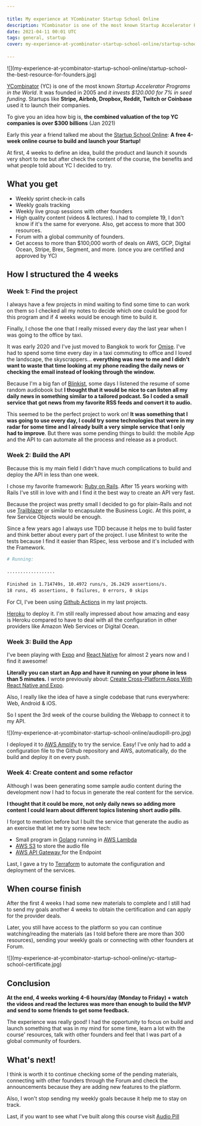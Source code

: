 ```yaml
---

title: My experience at YCombinator Startup School Online
description: YCombinator is one of the most known Startup Accelerator Programs in the Worldand Startups like Stripe, Airbnb, Dropbox, Reddit, Twitch or Coinbase used it to launch their companies.
date: 2021-04-11 00:01 UTC
tags: general, startup
cover: my-experience-at-ycombinator-startup-school-online/startup-school-the-best-resource-for-founders-1c9b3762.jpg

---
```


<div class="content-image" markdown="1">
  ![](my-experience-at-ycombinator-startup-school-online/startup-school-the-best-resource-for-founders.jpg)
</div>

[YCombinator](https://www.ycombinator.com/) (YC) is one of the most known *Startup Accelerator Programs in the World*. It was founded in 2005 and *it invests $120.000 for 7% in seed funding*. Startups like **Stripe, Airbnb, Dropbox, Reddit, Twitch or Coinbase** used it to launch their companies.

To give you an idea how big is, **the combined valuation of the top YC companies is over $300 billions** (Jan 2021)

Early this year a friend talked me about the [Startup School Online](http://startupschool.com/): **A free 4-week online course to build and launch your Startup!**

At first, 4 weeks to define an idea, build the product and launch it sounds very short to me but after check the content of the course, the benefits and what people told about YC I decided to try.

## What you get

* Weekly sprint check-in calls
* Weekly goals tracking
* Weekly live group sessions with other founders
* High quality content (videos & lectures). I had to complete 19, I don't know if it's the same for everyone. Also, get access to more that 300 resources.
* Forum with a global community of founders.
* Get access to more than $100,000 worth of deals on AWS, GCP, Digital Ocean, Stripe, Brex, Segment, and more. (once you are certified and approved by YC)

## How I structured the 4 weeks

### Week 1: Find the project

I always have a few projects in mind waiting to find some time to can work on them so I checked all my notes to decide which one could be good for this program and if 4 weeks would be enough time to build it.

Finally, I chose the one that I really missed every day the last year when I was going to the office by taxi.

It was early 2020 and I've just moved to Bangkok to work for [Omise](https://www.omise.co/). I've had to spend some time every day in a taxi commuting to office and I loved the landscape, the skyscrappers... **everything was new to me and I didn't want to waste that time looking at my phone reading the daily news or checking the email instead of looking through the window.**

Because I'm a big fan of [Blinkist](https://www.blinkist.com/), some days I listened the resume of some random audiobook but **I thought that it would be nice to can listen all my daily news in something similar to a tailored podcast. So I coded a small service that got news from my favorite RSS feeds and convert it to audio.**

This seemed to be the perfect project to work on! **It was something that I was going to use every day, I could try some technologies that were in my radar for some time and I already built a very simple service that I only had to improve**. But there was some pending things to build: the mobile App and the API to can automate all the process and release as a product.

### Week 2: Build the API

Because this is my main field I didn't have much complications to build and deploy the API in less than one week.

I chose my favorite framework: [Ruby on Rails](https://rubyonrails.org/). After 15 years working with Rails I've still in love with and I find it the best way to create an API very fast.

Because the project was pretty small I decided to go for plain-Rails and not use [Trailblazer](https://trailblazer.to/) or similar to encapsulate the Business Logic. At this point, a few Service Objects would be enough.

Since a few years ago I always use TDD because it helps me to build faster and think better about every part of the project. I use Minitest to write the tests because I find it easier than RSpec, less verbose and it's included with the Framework.

~~~bash
# Running:

..................

Finished in 1.714749s, 10.4972 runs/s, 26.2429 assertions/s.
18 runs, 45 assertions, 0 failures, 0 errors, 0 skips
~~~

For CI, I've been using [Github Actions](https://github.com/features/actions) in my last projects.

[Heroku](https://www.heroku.com/) to deploy it. I'm still really impressed about how amazing and easy is Heroku compared to have to deal with all the configuration in other providers like Amazon Web Services or Digital Ocean.

### Week 3: Build the App

I've been playing with [Expo](https://expo.io/) and [React Native](https://reactnative.dev/) for almost 2 years now and I find it awesome!

**Literally you can start an App and have it running on your phone in less than 5 minutes.** I wrote previously about: [Create Cross-Platform Apps With React Native and Expo](/create-cross-platform-apps-with-react-native-and-expo.html).

Also, I really like the idea of have a single codebase that runs everywhere: Web, Android & iOS.

So I spent the 3rd week of the course building the Webapp to connect it to my API.

<div class="content-image" markdown="1">
  ![](my-experience-at-ycombinator-startup-school-online/audiopill-pro.jpg)
</div>

I deployed it to [AWS Amplify](https://aws.amazon.com/amplify/) to try the service. Easy! I've only had to add a configuration file to the Github repository and AWS, automatically, do the build and deploy it on every push.

### Week 4: Create content and some refactor

Although I was been generating some sample audio content during the development now I had to focus in generate the real content for the service.

**I thought that it could be more, not only daily news so adding more content I could learn about different topics listening short audio pills**.

I forgot to mention before but I built the service that generate the audio as an exercise that let me try some new tech:

* Small program in [Golang](https://golang.org/) running in [AWS Lambda](https://aws.amazon.com/lambda/)
* [AWS S3](https://aws.amazon.com/s3/) to store the audio file
* [AWS API Gateway ](https://aws.amazon.com/api-gateway/) for the Endpoint

Last, I gave a try to [Terraform](https://www.terraform.io/) to automate the configuration and deployment of the services.

## When course finish

After the first 4 weeks I had some new materials to complete and I still had to send my goals another 4 weeks to obtain the certification and can apply for the provider deals.

Later, you still have access to the platform so you can continue watching/reading the materials (as I told before there are more than 300 resources), sending your weekly goals or connecting with other founders at Forum.

<div class="content-image-border" markdown="1">
  ![](my-experience-at-ycombinator-startup-school-online/yc-startup-school-certificate.jpg)
</div>

## Conclusion

**At the end, 4 weeks working 4-6 hours/day (Monday to Friday) + watch the videos and read the lectures was more than enough to build the MVP and send to some friends to get some feedback.**

The experience was really good! I had the opportunity to focus on build and launch something that was in my mind for some time, learn a lot with the course' resources, talk with other founders and feel that I was part of a global community of fourders.

## What's next!

I think is worth it to continue checking some of the pending materials, connecting with other founders through the Forum and check the announcements because they are adding new features to the platform.

Also, I won't stop sending my weekly goals because it help me to stay on track.

Last, if you want to see what I've built along this course visit [Audio Pill](https://audiopill.pro)

